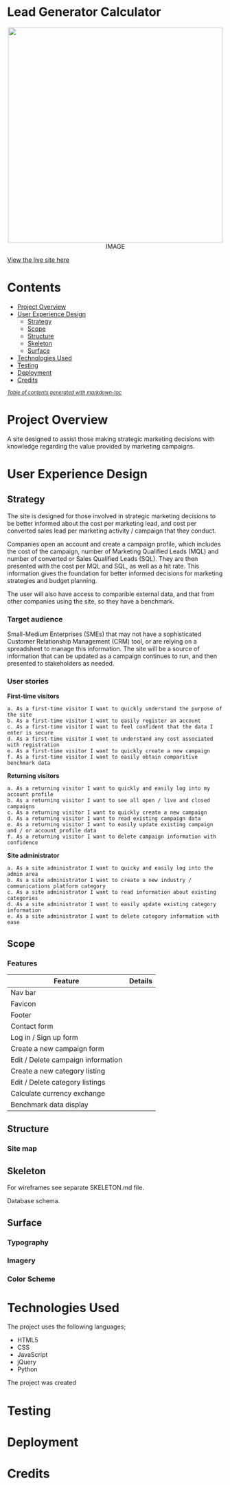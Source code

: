 # Lead Generator Calculator

<div align="center">
    <img src="" width="500"> IMAGE
</div>

[View the live site here](#)

# Contents

* [Project Overview](#project-overview)
* [User Experience Design](#user-experience-design)
   * [Strategy](#strategy)
   * [Scope](#scope)
   * [Structure](#structure)
   * [Skeleton](#skeleton)
   * [Surface](#surface)
* [Technologies Used](#technologies-used)
* [Testing](#testing)
* [Deployment](#deployment)
* [Credits](#credits)


<small><i><a href='http://ecotrust-canada.github.io/markdown-toc/'>Table of contents generated with markdown-toc</a></i></small>


# Project Overview

A site designed to assist those making strategic marketing decisions with knowledge regarding the value provided by marketing campaigns.

# User Experience Design

## Strategy

The site is designed for those involved in strategic marketing decisions to be better informed about the cost per marketing lead, and cost per converted sales lead per marketing activity / campaign that they conduct.

Companies open an account and create a campaign profile, which includes the cost of the campaign, number of Marketing Qualified Leads (MQL) and number of converted or Sales Qualified Leads (SQL). They are then presented with the cost per MQL and SQL, as well as a hit rate. This information gives the foundation for better informed decisions for marketing strategies and budget planning.

The user will also have access to comparible external data, and that from other companies using the site, so they have a benchmark.

### Target audience

Small-Medium Enterprises (SMEs) that may not have a sophisticated Customer Relationship Management (CRM) tool, or are relying on a spreadsheet to manage this information. The site will be a source of information that can be updated as a campaign continues to run, and then presented to stakeholders as needed.

### User stories

**First-time visitors**

    a. As a first-time visitor I want to quickly understand the purpose of the site
    b. As a first-time visitor I want to easily register an account
    c. As a first-time visitor I want to feel confident that the data I enter is secure
    d. As a first-time visitor I want to understand any cost associated with registration
    e. As a first-time visitor I want to quickly create a new campaign 
    f. As a first-time visitor I want to easily obtain comparitive benchmark data

**Returning visitors**

    a. As a returning visitor I want to quickly and easily log into my account profile
    b. As a returning visitor I want to see all open / live and closed campaigns
    c. As a returning visitor I want to quickly create a new campaign
    d. As a returning visitor I want to read existing campaign data
    e. As a returning visitor I want to easily update existing campaign and / or account profile data
    f. As a returning visitor I want to delete campaign information with confidence

**Site administrator**

    a. As a site administrator I want to quicky and easily log into the admin area
    b. As a site administrator I want to create a new industry / communications platform category
    c. As a site administrator I want to read information about existing categories
    d. As a site administrator I want to easily update existing category information
    e. As a site administrator I want to delete category information with ease

## Scope

### Features

| Feature  | Details  |
|---|---|
| Nav bar|  |
| Favicon |  |
| Footer |   |
| Contact form |   |
| Log in / Sign up form |   |
| Create a new campaign form |   |
| Edit / Delete campaign information |   |
| Create a new category listing |   |
| Edit / Delete category listings |   |
| Calculate currency exchange |   |
| Benchmark data display |   |

## Structure

### Site map

## Skeleton

For wireframes see separate SKELETON.md file.

Database schema.

## Surface

### Typography

### Imagery

### Color Scheme

# Technologies Used

The project uses the following languages;

* HTML5
* CSS
* JavaScript
* jQuery
* Python

The project was created 

# Testing

# Deployment

# Credits
